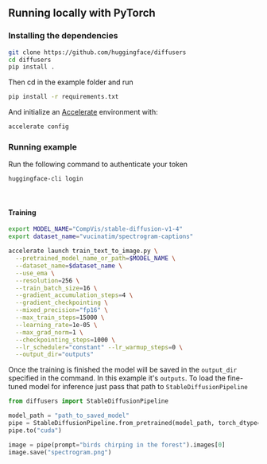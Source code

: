 ## Running locally with PyTorch

### Installing the dependencies

```bash
git clone https://github.com/huggingface/diffusers
cd diffusers
pip install .
```

Then cd in the example folder and run

```bash
pip install -r requirements.txt
```

And initialize an [Accelerate](https://github.com/huggingface/accelerate/) environment with:

```bash
accelerate config
```

### Running example

Run the following command to authenticate your token

```bash
huggingface-cli login
```

<br>

#### Training

```bash
export MODEL_NAME="CompVis/stable-diffusion-v1-4"
export dataset_name="vucinatim/spectrogram-captions"

accelerate launch train_text_to_image.py \
  --pretrained_model_name_or_path=$MODEL_NAME \
  --dataset_name=$dataset_name \
  --use_ema \
  --resolution=256 \
  --train_batch_size=16 \
  --gradient_accumulation_steps=4 \
  --gradient_checkpointing \
  --mixed_precision="fp16" \
  --max_train_steps=15000 \
  --learning_rate=1e-05 \
  --max_grad_norm=1 \
  --checkpointing_steps=1000 \
  --lr_scheduler="constant" --lr_warmup_steps=0 \
  --output_dir="outputs"
```

Once the training is finished the model will be saved in the `output_dir` specified in the command. In this example it's `outputs`. To load the fine-tuned model for inference just pass that path to `StableDiffusionPipeline`

```python
from diffusers import StableDiffusionPipeline

model_path = "path_to_saved_model"
pipe = StableDiffusionPipeline.from_pretrained(model_path, torch_dtype=torch.float16)
pipe.to("cuda")

image = pipe(prompt="birds chirping in the forest").images[0]
image.save("spectrogram.png")
```
